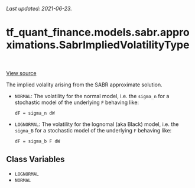 <!--
This file is generated by a tool. Do not edit directly.
For open-source contributions the docs will be updated automatically.
-->

*Last updated: 2021-06-23.*

<div itemscope itemtype="http://developers.google.com/ReferenceObject">
<meta itemprop="name" content="tf_quant_finance.models.sabr.approximations.SabrImpliedVolatilityType" />
<meta itemprop="path" content="Stable" />
<meta itemprop="property" content="LOGNORMAL"/>
<meta itemprop="property" content="NORMAL"/>
</div>

# tf_quant_finance.models.sabr.approximations.SabrImpliedVolatilityType

<!-- Insert buttons and diff -->

<table class="tfo-notebook-buttons tfo-api" align="left">
</table>

<a target="_blank" href="https://github.com/google/tf-quant-finance/blob/master/tf_quant_finance/models/sabr/approximations/implied_volatility.py">View source</a>



The implied volality arising from the SABR approximate solution.

<!-- Placeholder for "Used in" -->

* `NORMAL`: The volatility for the normal model, i.e. the `sigma_n` for a
  stochastic model of the underlying `F` behaving like:

  ```
  dF = sigma_n dW
  ```

* `LOGNORMAL`: The volatility for the lognomal (aka Black) model, i.e. the
  `sigma_B` for a stochastic model of the underlying `F` behaving like:

  ```
  dF = sigma_b F dW
  ```

## Class Variables

* `LOGNORMAL` <a id="LOGNORMAL"></a>
* `NORMAL` <a id="NORMAL"></a>
